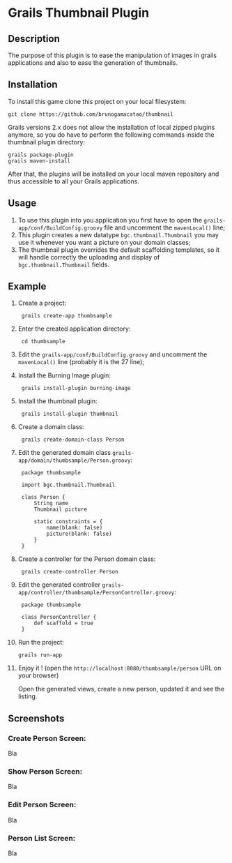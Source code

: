 Grails Thumbnail Plugin
=======================

Description
-----------

The purpose of this plugin is to ease the manipulation of images in grails applications and also to ease the generation of thumbnails.

Installation
------------

To install this game clone this project on your local filesystem:

    git clone https://github.com/brunogamacatao/thumbnail

Grails versions 2.x does not allow the installation of local zipped plugins anymore, so you do have to perform the following commands inside the thumbnail plugin directory:

    grails package-plugin
    grails maven-install

After that, the plugins will be installed on your local maven repository and thus accessible to all your Grails applications.

Usage
----

1. To use this plugin into you application you first have to open the `grails-app/conf/BuildConfig.groovy` file and uncomment the `mavenLocal()` line;
2. This plugin creates a new datatype `bgc.thumbnail.Thumbnail` you may use it whenever you want a picture on your domain classes;
3. The thumbnail plugin overrides the default scaffolding templates, so it will handle correctly the uploading and display of `bgc.thumbnail.Thumbnail` fields.

Example
-------

1. Create a project:

        grails create-app thumbsample

2. Enter the created application directory:

        cd thumbsample

3. Edit the `grails-app/conf/BuildConfig.groovy` and uncomment the `mavenLocal()` line (probably it is the 27 line);

4. Install the Burning Image plugin:

        grails install-plugin burning-image

5. Install the thumbnail plugin:

        grails install-plugin thumbnail

6. Create a domain class:

        grails create-domain-class Person

7. Edit the generated domain class `grails-app/domain/thumbsample/Person.groovy`:

        package thumbsample
        
        import bgc.thumbnail.Thumbnail
        
        class Person {
            String name
            Thumbnail picture
            
            static constraints = {
                name(blank: false)
                picture(blank: false)
            }
        }

8. Create a controller for the Person domain class:

        grails create-controller Person

9. Edit the generated controller `grails-app/controller/thumbsample/PersonController.groovy`:

        package thumbsample
        
        class PersonController {
            def scaffold = true
        }

10. Run the project:

        grails run-app

11. Enjoy it ! (open the `http://localhost:8080/thumbsample/person` URL on your browser)

    Open the generated views, create a new person, updated it and see the listing.


Screenshots
-----------

### Create Person Screen:

Bla

### Show Person Screen:

Bla

### Edit Person Screen:

Bla

### Person List Screen:

Bla
